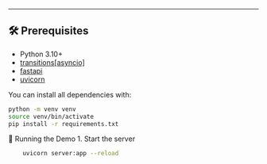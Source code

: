 ---

## 🛠️ Prerequisites

- Python 3.10+  
- [transitions[asyncio]](https://pypi.org/project/transitions/)  
- [fastapi](https://pypi.org/project/fastapi/)  
- [uvicorn](https://pypi.org/project/uvicorn/)  

You can install all dependencies with:

```bash
python -m venv venv
source venv/bin/activate
pip install -r requirements.txt
```

🚀 Running the Demo
	1.	Start the server
```bash
    uvicorn server:app --reload
```